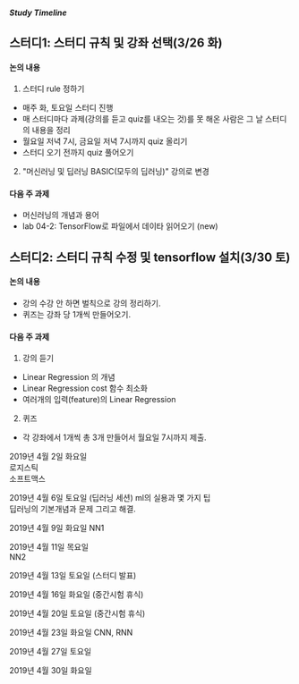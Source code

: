 ##### Study Timeline
## 스터디1: 스터디 규칙 및 강좌 선택(3/26 화)
#### 논의 내용  
1. 스터디 rule 정하기  
- 매주 화, 토요일 스터디 진행
- 매 스터디마다 과제(강의를 듣고 quiz를 내오는 것)를 못 해온 사람은 그 날 스터디의 내용을 정리
- 월요일 저녁 7시, 금요일 저녁 7시까지 quiz 올리기  
- 스터디 오기 전까지 quiz 풀어오기
 
2. "머신러닝 및 딥러닝 BASIC(모두의 딥러닝)" 강의로 변경

#### 다음 주 과제  
- 머신러닝의 개념과 용어
- lab 04-2: TensorFlow로 파일에서 데이타 읽어오기 (new)

## 스터디2: 스터디 규칙 수정 및 tensorflow 설치(3/30 토)

#### 논의 내용  
- 강의 수강 안 하면 벌칙으로 강의 정리하기. 
- 퀴즈는 강좌 당 1개씩 만들어오기.

#### 다음 주 과제  
1. 강의 듣기
- Linear Regression 의 개념
- Linear Regression cost 함수 최소화
- 여러개의 입력(feature)의 Linear Regression

2. 퀴즈
- 각 강좌에서 1개씩 총 3개 만들어서 월요일 7시까지 제출.

2019년 4월 2일 화요일  
로지스틱  
소프트맥스  

2019년 4월 6일 토요일  (딥러닝 세션)
ml의 실용과 몇 가지 팁  
딥러닝의 기본개념과 문제 그리고 해결.  

2019년 4월 9일 화요일
NN1

2019년 4월 11일 목요일  
NN2  

2019년 4월 13일 토요일  (스터디 발표) 

2019년 4월 16일 화요일 (중간시험 휴식)

2019년 4월 20일 토요일 (중간시험 휴식)

2019년 4월 23일 화요일
CNN, RNN

2019년 4월 27일 토요일

2019년 4월 30일 화요일
